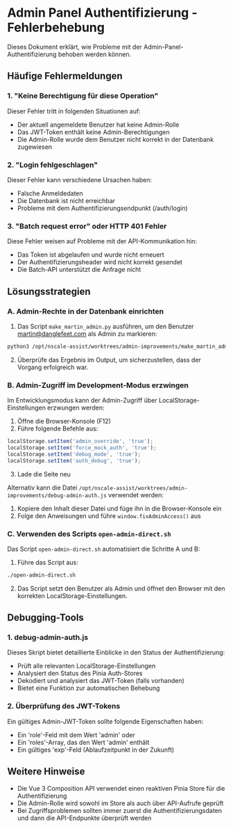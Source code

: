 # Admin Panel Authentifizierung - Fehlerbehebung

Dieses Dokument erklärt, wie Probleme mit der Admin-Panel-Authentifizierung behoben werden können.

## Häufige Fehlermeldungen

### 1. "Keine Berechtigung für diese Operation"

Dieser Fehler tritt in folgenden Situationen auf:
- Der aktuell angemeldete Benutzer hat keine Admin-Rolle
- Das JWT-Token enthält keine Admin-Berechtigungen
- Die Admin-Rolle wurde dem Benutzer nicht korrekt in der Datenbank zugewiesen

### 2. "Login fehlgeschlagen"

Dieser Fehler kann verschiedene Ursachen haben:
- Falsche Anmeldedaten
- Die Datenbank ist nicht erreichbar
- Probleme mit dem Authentifizierungsendpunkt (/auth/login)

### 3. "Batch request error" oder HTTP 401 Fehler

Diese Fehler weisen auf Probleme mit der API-Kommunikation hin:
- Das Token ist abgelaufen und wurde nicht erneuert
- Der Authentifizierungsheader wird nicht korrekt gesendet
- Die Batch-API unterstützt die Anfrage nicht

## Lösungsstrategien

### A. Admin-Rechte in der Datenbank einrichten

1. Das Script `make_martin_admin.py` ausführen, um den Benutzer martin@danglefeet.com als Admin zu markieren:

```bash
python3 /opt/nscale-assist/worktrees/admin-improvements/make_martin_admin.py
```

2. Überprüfe das Ergebnis im Output, um sicherzustellen, dass der Vorgang erfolgreich war.

### B. Admin-Zugriff im Development-Modus erzwingen

Im Entwicklungsmodus kann der Admin-Zugriff über LocalStorage-Einstellungen erzwungen werden:

1. Öffne die Browser-Konsole (F12)
2. Führe folgende Befehle aus:

```javascript
localStorage.setItem('admin_override', 'true');
localStorage.setItem('force_mock_auth', 'true');
localStorage.setItem('debug_mode', 'true');
localStorage.setItem('auth_debug', 'true');
```

3. Lade die Seite neu

Alternativ kann die Datei `/opt/nscale-assist/worktrees/admin-improvements/debug-admin-auth.js` verwendet werden:

1. Kopiere den Inhalt dieser Datei und füge ihn in die Browser-Konsole ein
2. Folge den Anweisungen und führe `window.fixAdminAccess()` aus

### C. Verwenden des Scripts `open-admin-direct.sh`

Das Script `open-admin-direct.sh` automatisiert die Schritte A und B:

1. Führe das Script aus:

```bash
./open-admin-direct.sh
```

2. Das Script setzt den Benutzer als Admin und öffnet den Browser mit den korrekten LocalStorage-Einstellungen.

## Debugging-Tools

### 1. debug-admin-auth.js

Dieses Skript bietet detaillierte Einblicke in den Status der Authentifizierung:
- Prüft alle relevanten LocalStorage-Einstellungen
- Analysiert den Status des Pinia Auth-Stores
- Dekodiert und analysiert das JWT-Token (falls vorhanden)
- Bietet eine Funktion zur automatischen Behebung

### 2. Überprüfung des JWT-Tokens

Ein gültiges Admin-JWT-Token sollte folgende Eigenschaften haben:
- Ein 'role'-Feld mit dem Wert 'admin' oder
- Ein 'roles'-Array, das den Wert 'admin' enthält
- Ein gültiges 'exp'-Feld (Ablaufzeitpunkt in der Zukunft)

## Weitere Hinweise

- Die Vue 3 Composition API verwendet einen reaktiven Pinia Store für die Authentifizierung
- Die Admin-Rolle wird sowohl im Store als auch über API-Aufrufe geprüft
- Bei Zugriffsproblemen sollten immer zuerst die Authentifizierungsdaten und dann die API-Endpunkte überprüft werden